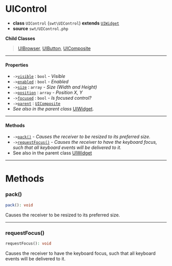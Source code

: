 # UIControl

- **class** `UIControl` (`swt\UIControl`) **extends** [`UIWidget`](https://github.com/jphp-compiler/jphp-swt-ext/blob/master/api-docs/classes/swt/UIWidget.md)
- **source** `swt/UIControl.php`

**Child Classes**

> [UIBrowser](https://github.com/jphp-compiler/jphp-swt-ext/blob/master/api-docs/classes/swt/UIBrowser.md), [UIButton](https://github.com/jphp-compiler/jphp-swt-ext/blob/master/api-docs/classes/swt/UIButton.md), [UIComposite](https://github.com/jphp-compiler/jphp-swt-ext/blob/master/api-docs/classes/swt/UIComposite.md)

---

#### Properties

- `->`[`visible`](#prop-visible) : `bool` - _Visible_
- `->`[`enabled`](#prop-enabled) : `bool` - _Enabled_
- `->`[`size`](#prop-size) : `array` - _Size (Width and Height)_
- `->`[`position`](#prop-position) : `array` - _Position X, Y_
- `->`[`focused`](#prop-focused) : `bool` - _Is focused control?_
- `->`[`parent`](#prop-parent) : [`UIComposite`](https://github.com/jphp-compiler/jphp-swt-ext/blob/master/api-docs/classes/swt/UIComposite.md)
- *See also in the parent class* [UIWidget](https://github.com/jphp-compiler/jphp-swt-ext/blob/master/api-docs/classes/swt/UIWidget.md).

---

#### Methods

- `->`[`pack()`](#method-pack) - _Causes the receiver to be resized to its preferred size._
- `->`[`requestFocus()`](#method-requestfocus) - _Causes the receiver to have the keyboard focus, such that all keyboard events will be delivered to it._
- See also in the parent class [UIWidget](https://github.com/jphp-compiler/jphp-swt-ext/blob/master/api-docs/classes/swt/UIWidget.md)

---
# Methods

<a name="method-pack"></a>

### pack()
```php
pack(): void
```
Causes the receiver to be resized to its preferred size.

---

<a name="method-requestfocus"></a>

### requestFocus()
```php
requestFocus(): void
```
Causes the receiver to have the keyboard focus, such that all keyboard events will be delivered to it.